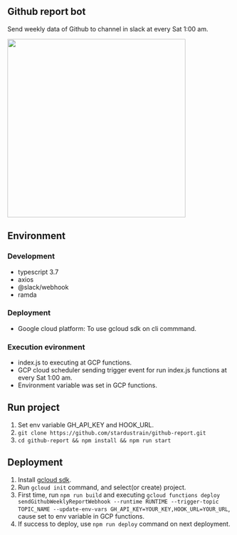 ## Github report bot

Send weekly data of Github to channel in slack at every Sat 1:00 am.

<div>
<img width=400 src="https://user-images.githubusercontent.com/9318449/75100888-6a8bba00-5617-11ea-9302-574a5a606d1c.png" />
</div>

## Environment

### Development

- typescript 3.7
- axios
- @slack/webhook
- ramda

### Deployment

- Google cloud platform: To use gcloud sdk on cli commmand.

### Execution evironment

- index.js to executing at GCP functions.
- GCP cloud scheduler sending trigger event for run index.js functions at every Sat 1:00 am.
- Environment variable was set in GCP functions.

## Run project

1. Set env variable GH_API_KEY and HOOK_URL.
2. `git clone https://github.com/stardustrain/github-report.git`
3. `cd github-report && npm install && npm run start`

## Deployment

1. Install [gcloud sdk](https://cloud.google.com/sdk/docs/downloads-interactive?hl=ko).
2. Run `gcloud init` command, and select(or create) project.
3. First time, run `npm run build` and executing `gcloud functions deploy sendGithubWeeklyReportWebhook --runtime RUNTIME --trigger-topic TOPIC_NAME --update-env-vars GH_API_KEY=YOUR_KEY,HOOK_URL=YOUR_URL`, cause set to env variable in GCP functions.
4. If success to deploy, use `npm run deploy` command on next deployment.
